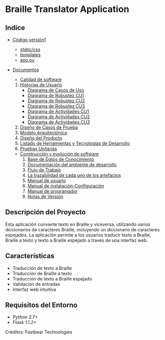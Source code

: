 # Braille Translator Application

## Indice

- [Código versión1](Codigo-version-1)
  - [static/css](Codigo-version-1/static/css)
  - [templates](Codigo-version-1/templates)
  - [app.py](Codigo-version-1/app.py)

- [Documentos](Documentos)

   - [Calidad de software](Documentos/Calidad-de-software)
    1. [Historias de Usuario](Documentos/Calidad-de-software/1-HistoriasDeUsuario.docx)
        - [Diagrama de Casos de Uso](Documentos/Calidad-de-software/CasosDeUso.png)
        - [Diagrama de Robustez CU1](Documentos/Calidad-de-software/DiagramaRobustezCU1.png)
        - [Diagrama de Robustez CU2](Documentos/Calidad-de-software/DiagramaRobustezCU2.png)
        - [Diagrama de Robustez CU3](Documentos/Calidad-de-software/DiagramaRobustezCU3.png)
        - [Diagrama de Actividades CU1](Documentos/Calidad-de-software/DiagramaDeActividadCU1.png)
        - [Diagrama de Actividades CU2](Documentos/Calidad-de-software/DiagramaDeActividadCU2.png)  
        - [Diagrama de Actividades CU3](Documentos/Calidad-de-software/DiagramaDeActividadCU3.png)
    2. [Diseño de Casos de Prueba](Documentos/Calidad-de-software/diseño-de-casos-de-prueba)
    3. [Modelo Arquitectónico](Documentos/Calidad-de-software/3-ModeloArquitectonico.docx)
    4. [Diseño del Producto](Documentos/Calidad-de-software/4-DiseñoDelProducto.docx)
    5. [Listado de Herramientas y Tecnologías de Desarrollo](Documentos/Calidad-de-software/5-ListadoDeHerramientas-TecnologiasDeDesarrollo.docx)
    6. [Pruebas Unitarias](Documentos/Calidad-de-software/6-PruebasUnitarias.docx)
      

  - [Construcción y evolución de software](Documentos/Construccion-y-evolucion-de-software)
    1. [Base de Datos de Conocimiento](Documentos/Construccion-y-evolucion-de-software/BaseDeDatosDeConocimiento.pdf)
    2. [Documentación del ambiente de desarrollo](Documentos/Construccion-y-evolucion-de-software/DocumentacionDelAmbienteDeDesarrollo.pdf)
    3. [Flujo de Trabajo](Documentos/Construccion-y-evolucion-de-software/FlujoDeTrabajo.pdf)
    4. [La trazabilidad de cada uno de los artefactos](Documentos/Construccion-y-evolucion-de-software/TrazabilidadDeLosArtefactos.pdf)
    5. [Manual de usuario](Documentos/Construccion-y-evolucion-de-software/ManualDeUsuario.pdf)
    6. [Manual de instalación-Configuración](Documentos/Construccion-y-evolucion-de-software/ManualDeInstalacionConfiguracion.pdf)
    7. [Manual de programador](Documentos/Construccion-y-evolucion-de-software/ManualDeProgramador.pdf)
    8. [Notas de Versión](Documentos/Construccion-y-evolucion-de-software/NotasDeVersión.pdf)


## Descripción del Proyecto

Esta aplicación convierte texto en Braille y viceversa, utilizando varios diccionarios de caracteres Braille, incluyendo un diccionario de caracteres espejados. La aplicación permite a los usuarios traducir texto a Braille, Braille a texto y texto a Braille espejado a través de una interfaz web.

## Características

- Traducción de texto a Braille
- Traducción de Braille a texto
- Traducción de texto a Braille espejado
- Validación de entradas
- Interfaz web intuitiva

## Requisitos del Entorno

- *Python 3.7+*
- *Flask 1.1.2+*

Créditos: Fastbear Technologies
